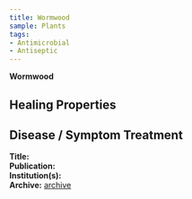 ```yaml
---
title: Wormwood
sample: Plants
tags:
- Antimicrobial
- Antiseptic
---
```

**Wormwood**

## Healing Properties

## Disease / Symptom Treatment

[^1]: 
**Title:** [ ]( )<br>
**Publication:** [ ]( )<br>
**Institution(s):** <br>
**Archive:** [archive](https://ipfs.io/ipfs/)